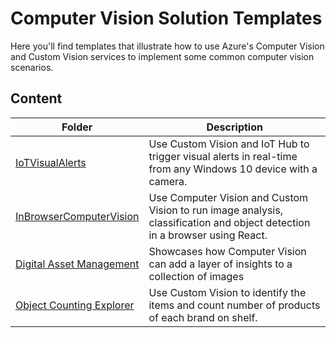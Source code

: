 # Computer Vision Solution Templates

Here you'll find templates that illustrate how to use Azure's Computer Vision and Custom Vision services to implement some common computer vision scenarios.

## Content

| Folder | Description |
|-------------|-------------|
| [IoTVisualAlerts](/IoTVisualAlerts) | Use Custom Vision and IoT Hub to trigger visual alerts in real-time from any Windows 10 device with a camera.|
| [InBrowserComputerVision](/InBrowserComputerVision) | Use Computer Vision and Custom Vision to run image analysis, classification and object detection in a browser using React.|
| [Digital Asset Management](/DigitalAssetManagement) | Showcases how Computer Vision can add a layer of insights to a collection of images|
| [Object Counting Explorer](/ObjectCountingExplorer) | Use Custom Vision to identify the items and count number of products of each brand on shelf.|
